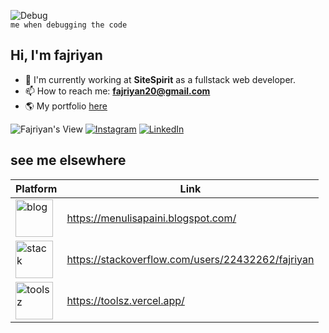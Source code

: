 ![Debug](https://b1694534.smushcdn.com/1694534/wp-content/uploads/2021/06/269f3708b5e22a1481c78707bfa14a36-2.gif?lossy=1&strip=1&webp=1)<br>
`me when debugging the code`
## Hi, I'm fajriyan 


- 🔭 I'm currently working at **SiteSpirit** as a fullstack web developer.
- 📫 How to reach me: <b>fajriyan20@gmail.com</b>
- 🌎 My portfolio [here](https://fajriyan.pages.dev/)


![Fajriyan's View](https://komarev.com/ghpvc/?username=fajriyan&color=green) [![Instagram](https://img.shields.io/badge/Instagram-%23E4405F.svg?logo=Instagram&logoColor=white)](https://www.instagram.com/fajriyan.nur/) 
[![LinkedIn](https://img.shields.io/badge/LinkedIn-%230077B5.svg?logo=linkedin&logoColor=white)](https://www.linkedin.com/in/fajriyan/) 
<br>

## see me elsewhere
 | Platform | Link | 
 | --- | --- | 
 | <img src="https://github.com/user-attachments/assets/092a83de-a7ca-44c2-94bb-6118de5a3ad8" alt="blog" style="width:60px;"/> | https://menulisapaini.blogspot.com/ |
 | <img src="https://github.com/user-attachments/assets/571b8277-98a2-41c8-bc96-6aac6175acaa" alt="stack" style="width:60px;"/> | https://stackoverflow.com/users/22432262/fajriyan |
 | <img src="https://github.com/user-attachments/assets/687e8a5f-a5c5-451b-b72b-d9c7148f3c59" alt="toolsz" style="width:60px;"/> | https://toolsz.vercel.app/ |
